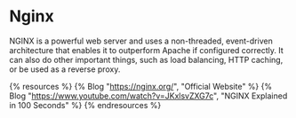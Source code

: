 # Nginx

NGINX is a powerful web server and uses a non-threaded, event-driven architecture that enables it to outperform Apache if configured correctly. It can also do other important things, such as load balancing, HTTP caching, or be used as a reverse proxy.

{% resources %}
  {% Blog "https://nginx.org/", "Official Website" %}
  {% Blog "https://www.youtube.com/watch?v=JKxlsvZXG7c", "NGINX Explained in 100 Seconds" %}
{% endresources %}
